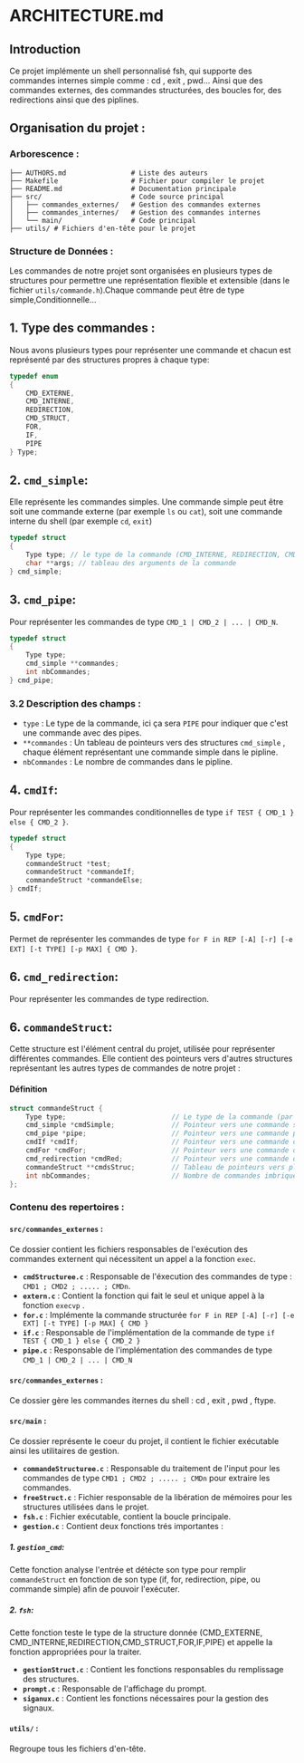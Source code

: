 # ARCHITECTURE.md


## Introduction 
Ce projet implémente un shell personnalisé fsh, qui supporte des commandes internes simple comme : cd , exit , pwd... Ainsi que des commandes externes, des commandes structurées, des boucles for, des redirections ainsi que des piplines.

## Organisation du projet : 

### Arborescence :
```
├── AUTHORS.md                # Liste des auteurs
├── Makefile                  # Fichier pour compiler le projet
├── README.md                 # Documentation principale
├── src/                      # Code source principal
│   ├── commandes_externes/   # Gestion des commandes externes
│   ├── commandes_internes/   # Gestion des commandes internes
│   └── main/                 # Code principal               
├── utils/ # Fichiers d'en-tête pour le projet

```

### Structure de Données : 
Les commandes de notre projet sont organisées en plusieurs types de structures pour permettre une représentation flexible et extensible (dans le fichier `utils/commande.h`).Chaque commande peut être de type simple,Conditionnelle...

## 1. Type des commandes : 
Nous avons plusieurs types pour représenter une commande et chacun est représenté par des structures propres à chaque type: 
```c
typedef enum
{
    CMD_EXTERNE, 
    CMD_INTERNE,
    REDIRECTION,
    CMD_STRUCT,
    FOR,
    IF,
    PIPE
} Type;

```

## 2. `cmd_simple`: 
Elle représente les commandes simples. Une commande simple peut être soit une commande externe (par exemple `ls` ou `cat`), soit une commande interne du shell (par exemple `cd`, `exit`)
```c
typedef struct
{
    Type type; // le type de la commande (CMD_INTERNE, REDIRECTION, CMD_EXTERNE )
    char **args; // tableau des arguments de la commande
} cmd_simple;

```

## 3. `cmd_pipe`: 
Pour représenter les commandes de type `CMD_1 | CMD_2 | ... | CMD_N`.
```c
typedef struct
{
    Type type; 
    cmd_simple **commandes; 
    int nbCommandes;
} cmd_pipe;
```

### 3.2 Description des champs : 
* `type` : Le type de la commande, ici ça sera `PIPE` pour indiquer que c'est une commande avec des pipes.
* `**commandes` : Un tableau de pointeurs vers des structures `cmd_simple` , chaque élément représentant une commande simple dans le pipline.
* `nbCommandes` : Le nombre de commandes dans le pipline. 



## 4. `cmdIf`: 
Pour représenter les commandes conditionnelles de type `if TEST { CMD_1 } else { CMD_2 }`.

```c
typedef struct
{
    Type type;
    commandeStruct *test;
    commandeStruct *commandeIf;
    commandeStruct *commandeElse;
} cmdIf;
```

## 5. `cmdFor`: 
Permet de représenter les commandes de type `for F in REP [-A] [-r] [-e EXT] [-t TYPE] [-p MAX] { CMD }`.

## 6. `cmd_redirection`: 
Pour représenter les commandes de type redirection.


## 6. `commandeStruct`: 
Cette structure est l'élément central du projet, utilisée pour représenter différentes commandes. Elle contient des pointeurs vers d'autres structures représentant les autres types de commandes de notre projet : 
#### Définition
```c
struct commandeStruct {
    Type type;                          // Le type de la commande (par exemple, CMD_EXTERNE, CMD_INTERNE, etc.)
    cmd_simple *cmdSimple;              // Pointeur vers une commande simple (cmd_simple)
    cmd_pipe *pipe;                     // Pointeur vers une commande pipe (cmd_pipe)
    cmdIf *cmdIf;                       // Pointeur vers une commande de type "if" (cmdIf)
    cmdFor *cmdFor;                     // Pointeur vers une commande de type "for" (cmdFor)
    cmd_redirection *cmdRed;            // Pointeur vers une commande de redirection (cmd_redirection)
    commandeStruct **cmdsStruc;         // Tableau de pointeurs vers plusieurs commandes imbriquées (pour gérer les structures complexes)
    int nbCommandes;                    // Nombre de commandes imbriquées dans cmdsStruc
};
```





### Contenu des repertoires : 
#### `src/commandes_externes` :
Ce dossier contient les fichiers responsables de l'exécution des commandes externent qui nécessitent un appel a la fonction `exec`.

- **`cmdStructuree.c`** : Responsable de l'éxecution des commandes de type : `CMD1 ; CMD2 ; ..... ; CMDn`.
- **`extern.c`** : Contient la fonction qui fait le seul et unique appel à la fonction `execvp` .
- **`for.c`** : Implémente la  commande structurée `for F in REP [-A] [-r] [-e EXT] [-t TYPE] [-p MAX] { CMD }`
- **`if.c`** : Responsable de l'implémentation de la commande de type `if TEST { CMD_1 } else { CMD_2 }`
- **`pipe.c`** : Responsable de l'implémentation des commandes de type `CMD_1 | CMD_2 | ... | CMD_N`

#### `src/commandes_externes` :
Ce dossier gère les commandes iternes du shell : cd , exit , pwd , ftype.

#### `src/main` :
Ce dossier représente le coeur du projet, il contient le fichier exécutable ainsi les utilitaires de gestion. 

- **`commandeStructuree.c`** : Responsable du traitement de l'input pour les commandes de type `CMD1 ; CMD2 ; ..... ; CMDn` pour extraire les commandes.
- **`freeStruct.c`** : Fichier responsable de la libération de mémoires pour les structures utilisées dans le projet.
- **`fsh.c`** : Fichier exécutable, contient la boucle principale.
- **`gestion.c`** : Contient deux fonctions trés importantes : 
##### 1. `gestion_cmd`:  
Cette fonction analyse l'entrée et détécte son type pour remplir `commandeStruct` en fonction de son type (if, for, redirection, pipe, ou commande simple) afin de pouvoir l'exécuter.
##### 2. `fsh`:  
Cette fonction teste le type de la structure donnée (CMD_EXTERNE, CMD_INTERNE,REDIRECTION,CMD_STRUCT,FOR,IF,PIPE) et appelle la fonction appropriées pour la traiter.
- **`gestionStruct.c`** : Contient les fonctions responsables du remplissage des structures.
- **`prompt.c`** : Responsable de l'affichage du prompt.
- **`siganux.c`** : Contient les fonctions nécessaires pour la gestion des signaux.


#### `utils/` :
Regroupe tous les fichiers d'en-tête.












